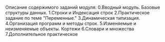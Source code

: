 Описание содержимого заданий модуля:
0.Вводный модуль. Базовые структуры данных. 
1.Строки и Индексация строк
2.Практическое задание по теме "Переменные."
3.Динамическая типизация.
4.Организация программ и методы строк.
5.Изменяемые и неизменяемые объекты. Кортежи
6.Словари и множества
7.Дополнительное практическое
